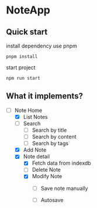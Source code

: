 # NoteApp

## Quick start

install dependency use pnpm

```
pnpm install
```

start project

```
npm run start
```

## What it implements?

-   [ ] Note Home
    -   [x] List Notes
    -   [ ] Search
        -   [ ] Search by title
        -   [ ] Search by content
        -   [ ] Search by tags
    - [x] Add Note
    - [x] Note detail
      - [x] Fetch data from indexdb
      - [ ] Delete Note
      - [x] Modify Note
        - [ ] Save note manually
        - [ ] Autosave

